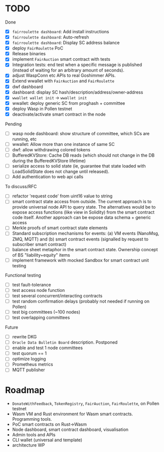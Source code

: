 # TODO

Done
- [x] `fairroulette dashboard`: Add install instructions
- [x] `fairroulette dashboard`: Auto-refresh
- [x] `fairroulette dashboard`: Display SC address balance
- [x] deploy `FairRoulette` PoC
- [x] Release binaries
- [X] implement `FairAuction` smart contract with tests
- [x] Integration tests: end test when a specific message is published (instead
      of waiting for an arbitrary amount of seconds).
- [x] adjust WaspConn etc APIs to real Goshimmer APIs.
- [x] Extend wwallet with `FairAuction` and `FairRoulette`
- [x] dwf dashboard
- [x] dashboard: display SC hash/description/address/owner-address
- [x] `wwallet wallet init` -> `wwallet init`
- [x] wwallet: deploy generic SC from proghash + committee
- [x] deploy Wasp in Pollen testnet
- [x] deactivate/activate smart contract in the node

Pending
- [ ] wasp node dashboard: show structure of committee, which SCs are running, etc
- [ ] wwallet: Allow more than one instance of same SC
- [ ] dwf: allow withdrawing colored tokens
- [ ] BufferedKVStore: Cache DB reads (which should not change in the DB during
      the BufferedKVStore lifetime)
- [ ] serialize access to solid state (ie, guarantee that state loaded with LoadSolidState does not
      change until released).
- [ ] Add authentication to web api calls

To discuss/RFC
- [ ] refactor 'request code' from uint16 value to string
- [ ] smart contract state access from outside. The current approach is to provide universal node API to query state. 
The alternatives would be to expose access functions (like view in Solidity) from the smart contract code itself. 
Another approach can be expose data schema + generic access   
- [ ] Merkle proofs of smart contract state elements  
- [ ] Standard subscription mechanisms for events: (a) VM events (NanoMsg, ZMQ, MQTT) 
and (b) smart contract events (signalled by request to subscriber smart contract)
- [ ] balance sheet metaphor in the smart contract state. Ownership concept of BS "liability+equity" items  
- [ ] implement framework with mocked Sandbox for smart contract unit testing 

Functional testing
- [ ] test fault-tolerance
- [ ] test access node function
- [ ] test several concurrent/interacting contracts
- [ ] test random confirmation delays (probably not needed if running on Pollen)
- [ ] test big committees (~100 nodes)
- [ ] test overlapping committees

Future
- [ ] rewrite DKG
- [ ] `Oracle Data Bulletin Board` description. Postponed
- [ ] enable and test 1 node committees
- [ ] test quorum == 1  
- [ ] optimize logging
- [ ] Prometheus metrics
- [ ] MQTT publisher

# Roadmap
- `DonateWithFeedback`, `TokenRegistry`, `FairAuction`, `FairRoulette`,  on Pollen testnet
- Wasm VM and Rust environment for Wasm smart contracts. Programming tools. 
- PoC smart contracts on Rust->Wasm
- Node dashboard, smart contract dashboard, visualisation
- Admin tools and APIs 
- CLI wallet (universal and template)
- architecture WP 
